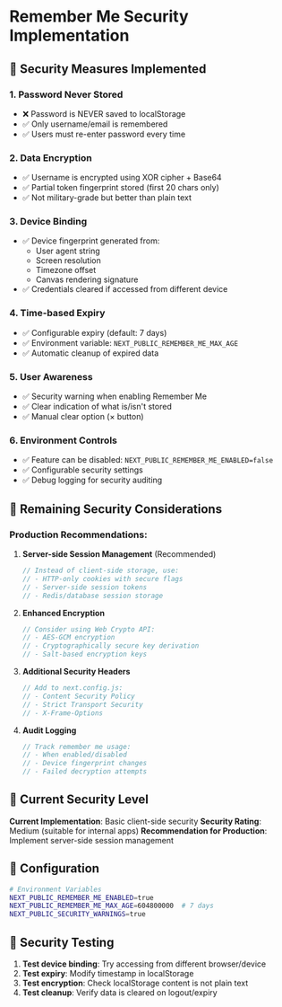 # Remember Me Security Implementation

## 🔐 Security Measures Implemented

### 1. **Password Never Stored**
- ❌ Password is NEVER saved to localStorage
- ✅ Only username/email is remembered
- ✅ Users must re-enter password every time

### 2. **Data Encryption**
- ✅ Username is encrypted using XOR cipher + Base64
- ✅ Partial token fingerprint stored (first 20 chars only)
- ✅ Not military-grade but better than plain text

### 3. **Device Binding**
- ✅ Device fingerprint generated from:
  - User agent string
  - Screen resolution
  - Timezone offset
  - Canvas rendering signature
- ✅ Credentials cleared if accessed from different device

### 4. **Time-based Expiry**
- ✅ Configurable expiry (default: 7 days)
- ✅ Environment variable: `NEXT_PUBLIC_REMEMBER_ME_MAX_AGE`
- ✅ Automatic cleanup of expired data

### 5. **User Awareness**
- ✅ Security warning when enabling Remember Me
- ✅ Clear indication of what is/isn't stored
- ✅ Manual clear option (× button)

### 6. **Environment Controls**
- ✅ Feature can be disabled: `NEXT_PUBLIC_REMEMBER_ME_ENABLED=false`
- ✅ Configurable security settings
- ✅ Debug logging for security auditing

## 🚨 Remaining Security Considerations

### Production Recommendations:

1. **Server-side Session Management** (Recommended)
   ```javascript
   // Instead of client-side storage, use:
   // - HTTP-only cookies with secure flags
   // - Server-side session tokens
   // - Redis/database session storage
   ```

2. **Enhanced Encryption**
   ```javascript
   // Consider using Web Crypto API:
   // - AES-GCM encryption
   // - Cryptographically secure key derivation
   // - Salt-based encryption keys
   ```

3. **Additional Security Headers**
   ```javascript
   // Add to next.config.js:
   // - Content Security Policy
   // - Strict Transport Security
   // - X-Frame-Options
   ```

4. **Audit Logging**
   ```javascript
   // Track remember me usage:
   // - When enabled/disabled
   // - Device fingerprint changes
   // - Failed decryption attempts
   ```

## 🎯 Current Security Level

**Current Implementation**: Basic client-side security
**Security Rating**: Medium (suitable for internal apps)
**Recommendation for Production**: Implement server-side session management

## 🔧 Configuration

```bash
# Environment Variables
NEXT_PUBLIC_REMEMBER_ME_ENABLED=true
NEXT_PUBLIC_REMEMBER_ME_MAX_AGE=604800000  # 7 days
NEXT_PUBLIC_SECURITY_WARNINGS=true
```

## 🧪 Security Testing

1. **Test device binding**: Try accessing from different browser/device
2. **Test expiry**: Modify timestamp in localStorage
3. **Test encryption**: Check localStorage content is not plain text
4. **Test cleanup**: Verify data is cleared on logout/expiry